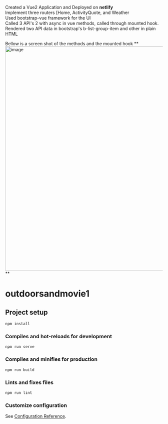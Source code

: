 Created a Vue2 Application and Deployed on <b>netlify</b> <br>
Implement three routers [Home, ActivityQuote, and Weather<br>
Used bootstrap-vue framework for the UI<br>
Called 3 API's 2 with async in vue methods, called through mounted hook.<br>
Rendered two API data in bootstrap's b-list-group-item and other in plain HTML<br>

Bellow is a screen shot of the methods and the mounted hook
**<img width="716" alt="image" src="https://user-images.githubusercontent.com/46868432/232613008-8a3ac5c7-0268-4715-8745-f5f8467c3698.png">
**

# outdoorsandmovie1

## Project setup
```
npm install
```

### Compiles and hot-reloads for development
```
npm run serve
```

### Compiles and minifies for production
```
npm run build
```

### Lints and fixes files
```
npm run lint
```

### Customize configuration
See [Configuration Reference](https://cli.vuejs.org/config/).
